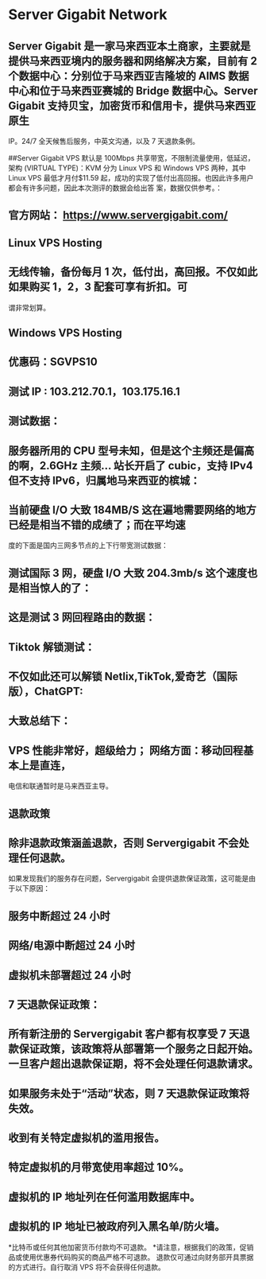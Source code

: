   
# Server Gigabit Network 

## Server Gigabit 是一家马来西亚本土商家，主要就是提供马来西亚境内的服务器和网络解决方案，目前有 2 个数据中心：分别位于马来西亚吉隆坡的 AIMS 数据中心和位于马来西亚赛城的 Bridge 数据中心。Server Gigabit 支持贝宝，加密货币和信用卡，提供马来西亚原生
IP。24/7 全天候售后服务，中英文沟通，以及 7 天退款条例。 

##Server Gigabit VPS 默认是 100Mbps 共享带宽，不限制流量使用，低延迟，架构
(VIRTUAL TYPE)：KVM 分为 Linux VPS 和 Windows VPS 两种，其中 Linux VPS 最低才月付$11.59 起，成功的实现了低付出高回报。也因此许多用户都会有许多问题，因此本次测评的数据会给出答 案，数据仅供参考。： 

## 官方网站：  https://www.servergigabit.com/ 
 
## Linux VPS Hosting 
## 无线传输，备份每月 1 次，低付出，高回报。不仅如此如果购买 1，2，3 配套可享有折扣。可
谓非常划算。 
 
  
 
 
## Windows VPS Hosting 
 
  
 
## 优惠码：SGVPS10 
 
## 测试 IP : 103.212.70.1，103.175.16.1 
 
 
## 测试数据：  
 
## 服务器所用的 CPU 型号未知，但是这个主频还是偏高的啊，2.6GHz 主频… 站长开启了 cubic，支持 IPv4 但不支持 IPv6，归属地马来西亚的槟城： 
 
  
 
 
 
 
 
 
 
 
 
 
 
## 当前硬盘 I/O 大致 184MB/S 这在遍地需要网络的地方已经是相当不错的成绩了；而在平均速 
度的下面是国内三网多节点的上下行带宽测试数据： 
 
  
  
## 测试国际 3 网，硬盘 I/O 大致 204.3mb/s 这个速度也是相当惊人的了： 
  
 
  
## 这是测试 3 网回程路由的数据： 
 
 
  
 
 
 
## Tiktok 解锁测试： 
 
 
 
 
  
  
  
## 不仅如此还可以解锁 Netlix,TikTok,爱奇艺（国际版），ChatGPT: 
 
  
## 大致总结下： 
 
## VPS 性能非常好，超级给力； 网络方面：移动回程基本上是直连，
电信和联通暂时是马来西亚主导。 


## 退款政策
## 除非退款政策涵盖退款，否则 Servergigabit 不会处理任何退款。
如果发现我们的服务存在问题，Servergigabit 会提供退款保证政策，这可能是由于以下原因：

## 服务中断超过 24 小时
## 网络/电源中断超过 24 小时
## 虚拟机未部署超过 24 小时
## 7 天退款保证政策：

## 所有新注册的 Servergigabit 客户都有权享受 7 天退款保证政策，该政策将从部署第一个服务之日起开始。一旦客户超出退款保证期，将不会处理任何退款请求。


## 如果服务未处于“活动”状态，则 7 天退款保证政策将失效。

## 收到有关特定虚拟机的滥用报告。
## 特定虚拟机的月带宽使用率超过 10%。
## 虚拟机的 IP 地址列在任何滥用数据库中。
## 虚拟机的 IP 地址已被政府列入黑名单/防火墙。

*比特币或任何其他加密货币付款均不可退款。
*请注意，根据我们的政策，促销品或使用优惠券代码购买的商品严格不可退款。
退款仅可通过向财务部开具票据的方式进行。自行取消 VPS 将不会获得任何退款。
